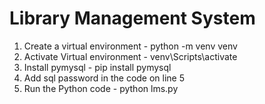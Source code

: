 # Library Management System
1. Create a virtual environment - python -m venv venv
2. Activate Virtual environment - venv\Scripts\activate
3. Install pymysql - pip install pymysql
4. Add sql password in the code on line 5
5. Run the Python code - python lms.py
